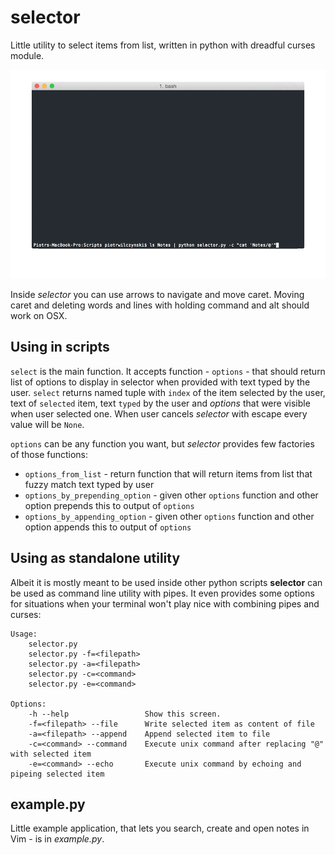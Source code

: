 # selector

Little utility to select items from list, written in python with dreadful  curses module.

![selector](screenshots/selector.gif)

Inside *selector* you can use arrows to navigate and move caret. Moving caret and deleting words and lines with holding command and alt should work on OSX.

## Using in scripts

`select` is the main function. It accepts function - `options` - that should return list of options to display in selector when provided with text typed by the user. `select` returns named tuple with `index` of the item selected by the user, text of `selected` item, text `typed` by the user and *options* that were visible when user selected one. When user cancels *selector* with escape every value will be `None`.

`options` can be any function you want, but *selector* provides few factories of those functions:

- `options_from_list` - return function that will return items from list that fuzzy match text typed by user
- `options_by_prepending_option` - given other `options` function and other option prepends this to output of `options`
- `options_by_appending_option` - given other `options` function and other option appends this to output of `options`

## Using as standalone utility

Albeit it is mostly meant to be used inside other python scripts **selector** can be used as command line utility with pipes. It even provides some options for situations when your terminal won't play nice with combining pipes and curses:

```
Usage:
    selector.py
    selector.py -f=<filepath>
    selector.py -a=<filepath>
    selector.py -c=<command>
    selector.py -e=<command>

Options:
    -h --help                 Show this screen.
    -f=<filepath> --file      Write selected item as content of file
    -a=<filepath> --append    Append selected item to file
    -c=<command> --command    Execute unix command after replacing "@" with selected item
    -e=<command> --echo       Execute unix command by echoing and pipeing selected item
```

## example.py

Little example application, that lets you search, create and open notes in Vim - is in *example.py*.
